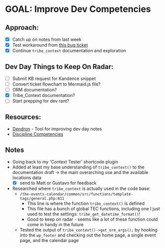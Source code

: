 # GOAL: Improve Dev Competencies 

## Approach: 
- [X] Catch up on notes from last week 
- [X] Test workaround from [this bug ticket](https://stellarwp.atlassian.net/browse/TEC-4948?focusedCommentId=116158&page=com.atlassian.jira.plugin.system.issuetabpanels%3Acomment-tabpanel#comment-116158)
- [X] Continue `tribe_context` documentation and exploration

## Dev Day Things to Keep On Radar:
- [ ] Submit KB request for Kandence snippet
- [ ] Convert ticket flowchart to Mermaid.js file?
- [ ] ORM documentation?
- [X] Tribe_Context documentation?
- [ ] Start prepping for dev rant? 

## Resources:
- [Dendron](https://wiki.dendron.so/) - Tool for improving dev day notes
- [Discipline Competencies](https://docs.google.com/spreadsheets/d/191TAXsvkFHxiypK3O_TCDFcKihMDUHmOt5rR6ca94YM/edit#gid=0)

## Notes
- Going back to my 'Context Tester' shortcode plugin
- Added at least my base understanding of  `tribe_context()` to the documentation draft -> the main overarching use and the available locations data
  - [X] send to Matt or Gustavo for feedback
- Researched where `tribe_context` is actually used in the code base:
  - `/the-events-calendar/common/src/functions/template-tags/general.php:811`
    - This line is where the function `tribe_context()` is defined
    - This file has a bunch of global TEC functions, including one I just used to test the settings: `tribe_get_datetime_format()`!
    - Good to keep on radar - seems like a lot of these function could come in handy in the future 
  - Tested the output of `tribe_context()->get_orm_args();` by hooking into the `wp_footer` and checking out the home page, a single event page, and the calendar page
